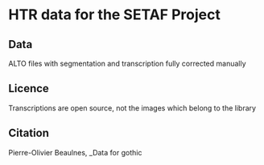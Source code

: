 # HTR data for the SETAF Project

## Data

ALTO files with segmentation and transcription fully corrected manually

## Licence

Transcriptions are open source, not the images which belong to the library

## Citation

Pierre-Olivier Beaulnes, _Data for gothic
